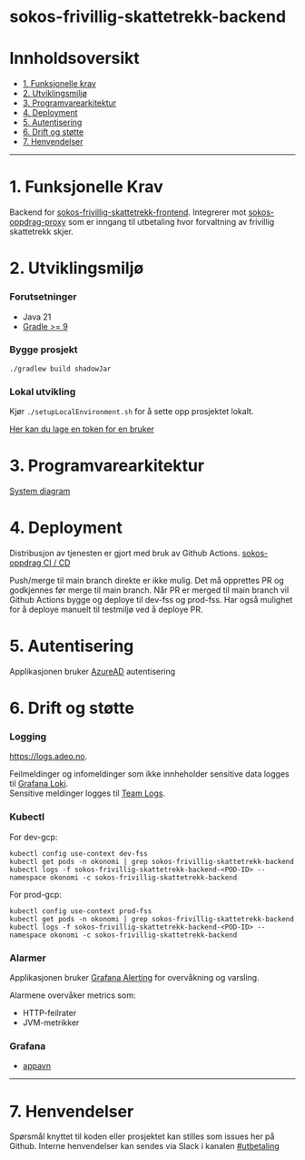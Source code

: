 # sokos-frivillig-skattetrekk-backend

# Innholdsoversikt

* [1. Funksjonelle krav](#1-funksjonelle-krav)
* [2. Utviklingsmiljø](#2-utviklingsmiljø)
* [3. Programvarearkitektur](#3-programvarearkitektur)
* [4. Deployment](#4-deployment)
* [5. Autentisering](#5-autentisering)
* [6. Drift og støtte](#6-drift-og-støtte)
* [7. Henvendelser](#7-henvendelser)

---

# 1. Funksjonelle Krav

Backend for [sokos-frivillig-skattetrekk-frontend](https://github.com/navikt/sokos-frivillig-skattetrekk-frontend).
Integrerer mot [sokos-oppdrag-proxy](https://github.com/navikt/sokos-oppdrag-proxy) som er inngang til utbetaling hvor forvaltning av frivillig skattetrekk skjer.

# 2. Utviklingsmiljø

### Forutsetninger

* Java 21
* [Gradle >= 9](https://gradle.org/)

### Bygge prosjekt

`./gradlew build shadowJar`

### Lokal utvikling

Kjør `./setupLocalEnvironment.sh` for å sette opp prosjektet lokalt.

[Her kan du lage en token for en bruker](https://tokenx-token-generator.intern.dev.nav.no/api/obo?aud=dev-fss:okonomi:sokos-frivillig-skattetrekk-backend-q2)

# 3. Programvarearkitektur

[System diagram](./dokumentasjon/system-diagram.md)

# 4. Deployment

Distribusjon av tjenesten er gjort med bruk av Github Actions.
[sokos-oppdrag CI / CD](https://github.com/navikt/sokos-frivillig-skattetrekk-backend/actions)

Push/merge til main branch direkte er ikke mulig. Det må opprettes PR og godkjennes før merge til main branch.
Når PR er merged til main branch vil Github Actions bygge og deploye til dev-fss og prod-fss.
Har også mulighet for å deploye manuelt til testmiljø ved å deploye PR.


# 5. Autentisering

Applikasjonen bruker [AzureAD](https://docs.nais.io/security/auth/azure-ad/) autentisering

# 6. Drift og støtte

### Logging

https://logs.adeo.no.

Feilmeldinger og infomeldinger som ikke innheholder sensitive data logges til [Grafana Loki](https://docs.nais.io/observability/logging/#grafana-loki).  
Sensitive meldinger logges til [Team Logs](https://doc.nais.io/observability/logging/how-to/team-logs/).

### Kubectl

For dev-gcp:

```shell script
kubectl config use-context dev-fss
kubectl get pods -n okonomi | grep sokos-frivillig-skattetrekk-backend
kubectl logs -f sokos-frivillig-skattetrekk-backend-<POD-ID> --namespace okonomi -c sokos-frivillig-skattetrekk-backend
```

For prod-gcp:

```shell script
kubectl config use-context prod-fss
kubectl get pods -n okonomi | grep sokos-frivillig-skattetrekk-backend
kubectl logs -f sokos-frivillig-skattetrekk-backend-<POD-ID> --namespace okonomi -c sokos-frivillig-skattetrekk-backend
```

### Alarmer

Applikasjonen bruker [Grafana Alerting](https://grafana.nav.cloud.nais.io/alerting/) for overvåkning og varsling.

Alarmene overvåker metrics som:

- HTTP-feilrater
- JVM-metrikker

### Grafana

- [appavn](url)

---

# 7. Henvendelser

Spørsmål knyttet til koden eller prosjektet kan stilles som issues her på Github.
Interne henvendelser kan sendes via Slack i kanalen [#utbetaling](https://nav-it.slack.com/archives/CKZADNFBP)
